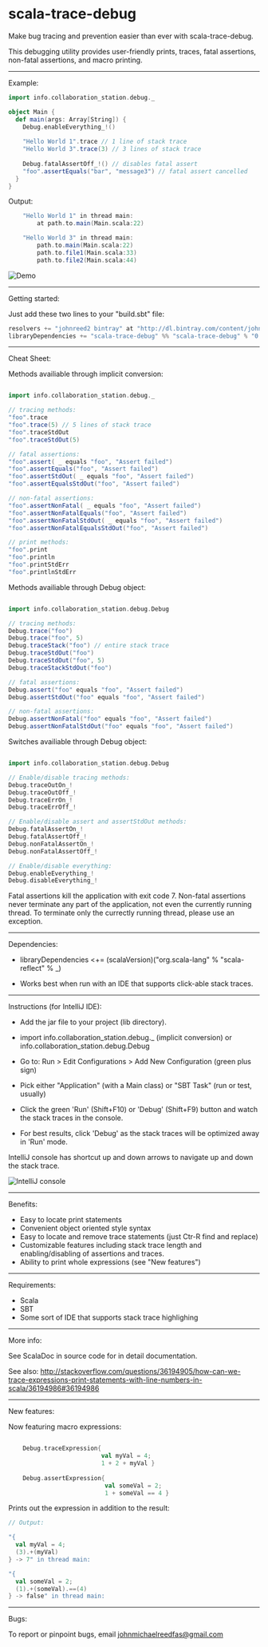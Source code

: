 # scala-trace-debug
Make bug tracing and prevention easier than ever with scala-trace-debug. 

This debugging utility provides user-friendly prints, traces, fatal assertions, non-fatal assertions, and macro printing.

____________________________________________________________________________________________________________________

Example:

```scala
import info.collaboration_station.debug._

object Main {
  def main(args: Array[String]) {
    Debug.enableEverything_!()
    
    "Hello World 1".trace // 1 line of stack trace
    "Hello World 3".trace(3) // 3 lines of stack trace
    
    Debug.fatalAssertOff_!() // disables fatal assert
    "foo".assertEquals("bar", "message3") // fatal assert cancelled
  }
}
```

Output:

```scala
	"Hello World 1" in thread main:
		at path.to.main(Main.scala:22)

	"Hello World 3" in thread main:
		path.to.main(Main.scala:22)
		path.to.file1(Main.scala:33)
		path.to.file2(Main.scala:44)
```

![Demo](http://s30.postimg.org/czzaeecgh/Example_Screenshot.png)

____________________________________________________________________________________________________________________

Getting started:

Just add these two lines to your "build.sbt" file:

```scala
resolvers += "johnreed2 bintray" at "http://dl.bintray.com/content/johnreed2/maven"
libraryDependencies += "scala-trace-debug" %% "scala-trace-debug" % "0.1.1"
```

____________________________________________________________________________________________________________________
Cheat Sheet:

Methods availiable through implicit conversion:

```scala

import info.collaboration_station.debug._

// tracing methods:
"foo".trace
"foo".trace(5) // 5 lines of stack trace
"foo".traceStdOut
"foo".traceStdOut(5)

// fatal assertions:
"foo".assert( _ equals "foo", "Assert failed")
"foo".assertEquals("foo", "Assert failed")
"foo".assertStdOut( _ equals "foo", "Assert failed")
"foo".assertEqualsStdOut("foo", "Assert failed")

// non-fatal assertions:
"foo".assertNonFatal( _ equals "foo", "Assert failed")
"foo".assertNonFatalEquals("foo", "Assert failed")
"foo".assertNonFatalStdOut( _ equals "foo", "Assert failed")
"foo".assertNonFatalEqualsStdOut("foo", "Assert failed")

// print methods:
"foo".print
"foo".println
"foo".printStdErr
"foo".printlnStdErr

```

Methods availiable through Debug object:

```scala

import info.collaboration_station.debug.Debug

// tracing methods:
Debug.trace("foo")
Debug.trace("foo", 5)
Debug.traceStack("foo") // entire stack trace
Debug.traceStdOut("foo")
Debug.traceStdOut("foo", 5)
Debug.traceStackStdOut("foo")

// fatal assertions:
Debug.assert("foo" equals "foo", "Assert failed")
Debug.assertStdOut("foo" equals "foo", "Assert failed")

// non-fatal assertions:
Debug.assertNonFatal("foo" equals "foo", "Assert failed")
Debug.assertNonFatalStdOut("foo" equals "foo", "Assert failed")

```

Switches availiable through Debug object:

```scala

import info.collaboration_station.debug.Debug

// Enable/disable tracing methods:
Debug.traceOutOn_!
Debug.traceOutOff_!
Debug.traceErrOn_!
Debug.traceErrOff_!

// Enable/disable assert and assertStdOut methods:
Debug.fatalAssertOn_!
Debug.fatalAssertOff_!
Debug.nonFatalAssertOn_!
Debug.nonFatalAssertOff_!

// Enable/disable everything:
Debug.enableEverything_!
Debug.disableEverything_!

```

Fatal assertions kill the application with exit code 7. Non-fatal assertions never terminate any part of the application, not even the currently running thread. To terminate only the currectly running thread, please use an exception.

____________________________________________________________________________________________________________________

Dependencies:

- libraryDependencies <+= (scalaVersion)("org.scala-lang" % "scala-reflect" % _)

- Works best when run with an IDE that supports click-able stack traces. 

____________________________________________________________________________________________________________________

Instructions (for IntelliJ IDE):

- Add the jar file to your project (lib directory). 

- import info.collaboration_station.debug._ (implicit conversion) or info.collaboration_station.debug.Debug

- Go to: Run > Edit Configurations > Add New Configuration (green plus sign)

- Pick either "Application" (with a Main class) or "SBT Task" (run or test, usually)

- Click the green 'Run' (Shift+F10) or 'Debug' (Shift+F9) button and watch the stack traces in the console. 

- For best results, click 'Debug' as the stack traces will be optimized away in 'Run' mode. 
 
IntelliJ console has shortcut up and down arrows to navigate up and down the stack trace.

![IntelliJ console](http://s29.postimg.org/ud0knou1j/debug_Screenshot_Crop.png)

____________________________________________________________________________________________________________________

Benefits:

- Easy to locate print statements
- Convenient object oriented style syntax
- Easy to locate and remove trace statements (just Ctr-R find and replace)
- Customizable features including stack trace length and enabling/disabling of assertions and traces.
- Ability to print whole expressions (see "New features")

____________________________________________________________________________________________________________________

Requirements:

- Scala
- SBT
- Some sort of IDE that supports stack trace highlighing

____________________________________________________________________________________________________________________

More info:

See ScalaDoc in source code for in detail documentation.

See also: http://stackoverflow.com/questions/36194905/how-can-we-trace-expressions-print-statements-with-line-numbers-in-scala/36194986#36194986

____________________________________________________________________________________________________________________

New features:

Now featuring macro expressions:

```scala

    Debug.traceExpression{
                          val myVal = 4; 
                          1 + 2 + myVal }
                          
    Debug.assertExpression{
                           val someVal = 2; 
                           1 + someVal == 4 }

```

Prints out the expression in addition to the result:

```scala
// Output:

"{
  val myVal = 4;
  (3).+(myVal)
} -> 7" in thread main:

"{
  val someVal = 2;
  (1).+(someVal).==(4)
} -> false" in thread main:
```

____________________________________________________________________________________________________________________

Bugs:

To report or pinpoint bugs, email johnmichaelreedfas@gmail.com
